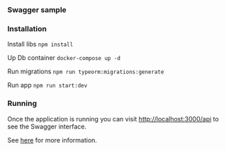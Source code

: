 ### Swagger sample

### Installation

Install libs
`npm install`

Up Db container
`docker-compose up -d`

Run migrations
`npm run typeorm:migrations:generate`

Run app
`npm run start:dev`

### Running

Once the application is running you can visit [http://localhost:3000/api](http://localhost:3000/api) to see the Swagger interface.

See [here](https://docs.nestjs.com/recipes/swagger#bootstrap) for more information.